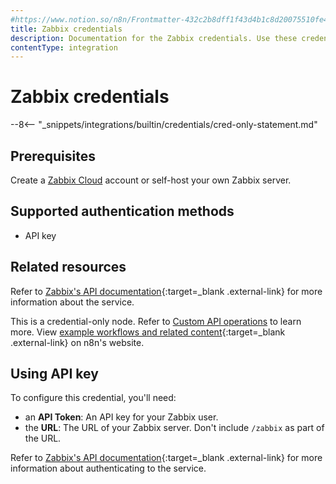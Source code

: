 ```yaml
---
#https://www.notion.so/n8n/Frontmatter-432c2b8dff1f43d4b1c8d20075510fe4
title: Zabbix credentials
description: Documentation for the Zabbix credentials. Use these credentials to authenticate Zabbix in n8n, a workflow automation platform.
contentType: integration
---
```


# Zabbix credentials

--8<-- "_snippets/integrations/builtin/credentials/cred-only-statement.md"

<!-- If this credential has numerous prerequisites, include the Prerequisites section below and remove the account reference in the in the Using_Auth method_ section.
If a single prereq. like having an account, delete the Prerequisites section here and just update the intro statement in the Using _Auth method_ section -->
## Prerequisites

Create a [Zabbix Cloud](https://www.zabbix.com/) account or self-host your own Zabbix server.

## Supported authentication methods

* API key

## Related resources

Refer to [Zabbix's API documentation](https://www.zabbix.com/documentation/current/en/manual/api){:target=_blank .external-link} for more information about the service.

This is a credential-only node. Refer to [Custom API operations](/integrations/custom-operations/) to learn more. View [example workflows and related content](https://n8n.io/integrations/zabbix/){:target=_blank .external-link} on n8n's website.


## Using API key

To configure this credential, you'll need:

- an **API Token**: An API key for your Zabbix user.
- the **URL**: The URL of your Zabbix server. Don't include `/zabbix` as part of the URL.

Refer to [Zabbix's API documentation](https://www.zabbix.com/documentation/current/en/manual/api#authentication){:target=_blank .external-link} for more information about authenticating to the service.
